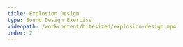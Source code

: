```yaml
---
title: Explosion Design
type: Sound Design Exercise
videopath: /workcontent/bitesized/explosion-design.mp4
order: 2
---
```

